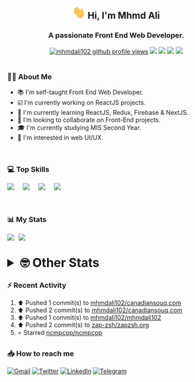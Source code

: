 <h2 align="center"><img src="./Hi.gif" width="30px" height="30px"> Hi, I'm Mhmd Ali</h2>

<h3 align="center">A passionate Front End Web Developer.</h3>

<div align="center">
  <a href="#"><img src="https://komarev.com/ghpvc/?username=mhmdali102&style=for-the-badge&logo=" alt="mhmdali102 github profile views" /></a>
  <a href="https://www.linux.org"><img src="https://img.shields.io/badge/OS-Linux-e06c75?style=for-the-badge&logo=linux" /></a>
	<a href="https://archlinux.org"><img src="https://img.shields.io/badge/DISTRO-Arch-56b6c2?style=for-the-badge&logo=arch-linux" /></a>
	<a href="https://dwm.suckless.org"><img src="https://img.shields.io/badge/WM-DWM-005577?style=for-the-badge&logo=dwm" /></a>
	<a href="https://neovim.io"><img src="https://img.shields.io/badge/IDE-Neovim-98c379?style=for-the-badge&logo=neovim" /></a>
</div>

<br>

### :man_technologist: About Me

- :books: I'm self-taught Front End Web Developer.
- :ballot_box_with_check: I'm currently working on ReactJS projects.
- :dart: I'm currently learning ReactJS, Redux, Firebase & NextJS.
- :eyes: I’m looking to collaborate on Front-End projects.
- :mortar_board: I'm currently studying MIS Second Year.
- :art: I'm interested in web UI/UX.

<br>

### :computer: Top Skills

<div style="display:flex;">
<img width ='36px' src ='https://raw.githubusercontent.com/rahulbanerjee26/githubAboutMeGenerator/main/icons/html.svg' />
<img width ='36px' src ='https://raw.githubusercontent.com/rahulbanerjee26/githubAboutMeGenerator/main/icons/css.svg' />
<img width ='36px' src ='https://raw.githubusercontent.com/rahulbanerjee26/githubAboutMeGenerator/main/icons/javascript.svg' />
<img width ='36px' src ='https://raw.githubusercontent.com/rahulbanerjee26/githubAboutMeGenerator/main/icons/reactjs.svg' />
</div>

<br>
<br>

### :bar_chart: My Stats

<img src="https://github-readme-stats.vercel.app/api?username=mhmdali102&show_icons=true&locale=en" width="49%" /><span style="display:inline-block;width:2%"></span><img src="https://github-readme-streak-stats.herokuapp.com/?user=mhmdali102&" width="49%" />

<br>

<details>
<summary style="font-size: 1.75rem; font-weight: bold;"><strong style="font-size: 1.75rem; font-weight: bold;"> 🤓 Other Stats </strong></summary>
<br>

<!--START_SECTION:waka-->
![Lines of code](https://img.shields.io/badge/From%20Hello%20World%20I%27ve%20Written-259%20Thousand%20lines%20of%20code-blue)

**🐱 My GitHub Data** 

> 🏆 0 Contributions in the Year 2022
 > 
> 📦 332.3 kB Used in GitHub's Storage 
 > 
> 💼 Opted to Hire
 > 
> 📜 23 Public Repositories 
 > 
> 🔑 6 Private Repositories  
 > 
**I'm a Night 🦉** 

```text
🌞 Morning    133 commits    ███░░░░░░░░░░░░░░░░░░░░░░   14.46% 
🌆 Daytime    209 commits    █████░░░░░░░░░░░░░░░░░░░░   22.72% 
🌃 Evening    355 commits    █████████░░░░░░░░░░░░░░░░   38.59% 
🌙 Night      223 commits    ██████░░░░░░░░░░░░░░░░░░░   24.24%

```
📅 **I'm Most Productive on Monday** 

```text
Monday       166 commits    ████░░░░░░░░░░░░░░░░░░░░░   18.04% 
Tuesday      143 commits    ████░░░░░░░░░░░░░░░░░░░░░   15.54% 
Wednesday    122 commits    ███░░░░░░░░░░░░░░░░░░░░░░   13.26% 
Thursday     122 commits    ███░░░░░░░░░░░░░░░░░░░░░░   13.26% 
Friday       88 commits     ██░░░░░░░░░░░░░░░░░░░░░░░   9.57% 
Saturday     135 commits    ███░░░░░░░░░░░░░░░░░░░░░░   14.67% 
Sunday       144 commits    ████░░░░░░░░░░░░░░░░░░░░░   15.65%

```


📊 **This Week I Spent My Time On** 

```text
⌚︎ Time Zone: Asia/Beirut

💬 Programming Languages: 
Markdown                 6 hrs 15 mins       ████████░░░░░░░░░░░░░░░░░   34.9% 
HTML                     2 hrs 38 mins       ███░░░░░░░░░░░░░░░░░░░░░░   14.74% 
TypeScript               2 hrs 20 mins       ███░░░░░░░░░░░░░░░░░░░░░░   13.06% 
CSS                      2 hrs 4 mins        ███░░░░░░░░░░░░░░░░░░░░░░   11.58% 
Java                     1 hr 45 mins        ██░░░░░░░░░░░░░░░░░░░░░░░   9.78%

🔥 Editors: 
Neovim                   17 hrs 55 mins      █████████████████████████   100.0%

🐱‍💻 Projects: 
LT                       6 hrs 12 mins       ████████░░░░░░░░░░░░░░░░░   34.6% 
zapzsh.org               2 hrs 57 mins       ████░░░░░░░░░░░░░░░░░░░░░   16.55% 
canadiansouq.com         2 hrs 52 mins       ████░░░░░░░░░░░░░░░░░░░░░   16.07% 
Unknown Project          2 hrs 7 mins        ███░░░░░░░░░░░░░░░░░░░░░░   11.86% 
java                     1 hr 20 mins        █░░░░░░░░░░░░░░░░░░░░░░░░   7.48%

💻 Operating System: 
Linux                    17 hrs 55 mins      █████████████████████████   100.0%

```

**I Mostly Code in JavaScript** 

```text
JavaScript               12 repos            █████████████░░░░░░░░░░░░   52.17% 
Python                   3 repos             ███░░░░░░░░░░░░░░░░░░░░░░   13.04% 
CSS                      2 repos             ██░░░░░░░░░░░░░░░░░░░░░░░   8.7% 
HTML                     1 repo              █░░░░░░░░░░░░░░░░░░░░░░░░   4.35% 
PHP                      1 repo              █░░░░░░░░░░░░░░░░░░░░░░░░   4.35%

```



 Last Updated on 14/11/2022 18:50:32 UTC
<!--END_SECTION:waka-->

</details>

### :zap: Recent Activity

<!--RECENT_ACTIVITY:start-->
1. ⬆️ Pushed 1 commit(s) to [mhmdali102/canadiansouq.com](https://github.com/mhmdali102/canadiansouq.com)
2. ⬆️ Pushed 2 commit(s) to [mhmdali102/canadiansouq.com](https://github.com/mhmdali102/canadiansouq.com)
3. ⬆️ Pushed 1 commit(s) to [mhmdali102/mhmdali102](https://github.com/mhmdali102/mhmdali102)
4. ⬆️ Pushed 2 commit(s) to [zap-zsh/zapzsh.org](https://github.com/zap-zsh/zapzsh.org)
5. ⭐ Starred [ncmpcpp/ncmpcpp](https://github.com/ncmpcpp/ncmpcpp)
<!--RECENT_ACTIVITY:end-->

### :inbox_tray: How to reach me

[![Gmail](https://img.shields.io/badge/Gmail-D14836?style=for-the-badge&logo=gmail&logoColor=white)](mailto:mhmdalihsen102@gmail.com)
[![Twitter](https://img.shields.io/badge/Twitter-1DA1F2?style=for-the-badge&logo=twitter&logoColor=white)](https://twitter.com/MhmdAliHsen)
[![LinkedIn](https://img.shields.io/badge/LinkedIn-0077B5?style=for-the-badge&logo=linkedin&logoColor=white)](https://www.linkedin.com/in/mhmd-ali-hsen-66b0671b7/)
[![Telegram](https://img.shields.io/badge/Telegram-2CA5E0?style=for-the-badge&logo=telegram&logoColor=white&bgColor=black)](https://t.me/mhmdalihsen)
